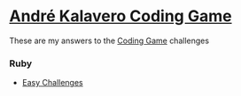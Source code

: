 # [André Kalavero Coding Game](https://www.codingame.com/profile/89444f04329e9a03f6e956cd322f0721357413)
These are my answers to the [Coding Game](https://www.codingame.com) challenges

### Ruby
* [Easy Challenges](https://www.github.com/Kalavero/coding-game/ruby/easy)
